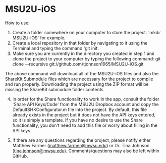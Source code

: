 MSU2U-iOS
=========

How to use:

1. Create a folder somewhere on your computer to store the project. 'mkdir MSU2U-iOS' for example.
2. Create a local repository in that folder by navigating to it using the Terminal and typing the command 'git init'.
3. Make sure you are currently in the directory you created in step 1 and clone the project to your computer by typing the following command:
    git clone --recursive git://github.com/tjohnson1965/MSU2U-iOS.git

The above command will download all of the MSU2U-iOS files and also the ShareKit Submodule files which are necessary for the project to compile and run properly. Downloading the project using the ZIP format will be missing the ShareKit submodule folder contents.

4. In order for the Share functionality to work in the app, consult the folder 'Share API Keys/Code' from the MSU2U Dropbox account and copy the DefaultSHKConfigurator.m file into the project. By default, this file already exists in the project but it does not have the API keys entered, so it is simply a template. If you have no desire to use the Share functionality, you don't need to add this file or worry about filling in the API keys.

5. If there are any questions regarding the project, please notify either Matthew Farmer (matthew.farmer@mwsu.edu) or Dr. Tina Johnson (tina.johnson@mwsu.edu). Comments/questions may also be left within GitHub.
